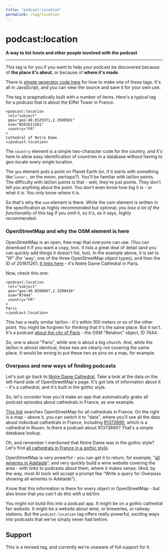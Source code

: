 ```yaml
---
title: "podcast:location"
permalink: /tag/location
---
```


# <i class="pi pi-tag-location"></i>podcast:location
**A way to list hosts and other people involved with the podcast**

<!-- * [The official specification](https://github.com/Podcastindex-org/podcast-namespace/blob/main/docs/1.0.md#person) -->

- - -

This tag is for you if you want to help your podcast be discovered because of **the place it's about**, or because of **where it's made**.

There is [simple generator code here](https://jamescridland.github.io/podcast-location-generator/) for how to make one of these tags. It's all in JavaScript, and you can view the source and save it for your own use.

The tag is pragmatically built with a number of items. Here's a typical tag for a podcast that is about the Eiffel Tower in France.

```
<podcast:location
 rel="subject"
 geo="geo:48.8529371,2.3500501"
 osm="W201611261"
 country="FR"
>
Cathedral of Notre Dame
</podcast:location>
```

The `country` element is a simple two-character code for the country, and it's here to allow easy identification of countries in a database without having to geo-locate every single location.

The `geo` element puts a point on Planet Earth (or, if it starts with something like `lunar:`, on the moon, perhaps?). You'll be familiar with lat/lon points. The difficulty with lat/lon points is that - well, they're just points. They don't tell you anything about the point. You don't even know how big it is - or what it is. You only know where it is.

So that's why the `osm` element is there. While the osm element is written in the specification as highly recommended but optional, you *lose a lot of the functionality* of this tag if you omit it, so it's, as it says, highly recommended.

### OpenStreetMap and why the OSM element is here

OpenStreetMap is an open, free map that everyone can use. (You can download it if you want a copy, too). It lists a great deal of detail (and you can quickly add things it doesn't list, too). In the example above, it is set to "W" (for 'way', one of the three OpenStreetMap object types), and then the ID of 201611261. [It links here](https://www.openstreetmap.org/way/201611261#map=19/48.852937/2.349870) - it's Notre Dame Cathedral in Paris.

Now, check this one:

```
<podcast:location
 rel="subject"
 geo="geo:48.8588897,2.3200410"
 osm="R7444"
 country="FR"
>
Paris
</podcast:location>
```

This has a really similar lat/lon - it's within 100 meters or so of the other point. You might be forgiven for thinking that it's the same place. But it isn't. It's a podcast [about the city of Paris](https://www.openstreetmap.org/relation/7444#map=12/48.8341/2.3512) - the OSM "Relation" object, ID 7444.

So, one is about "Paris", while one is about a big church. And, while the lat/lon is almost identical, these two are clearly not covering the same place. It would be wrong to put these two as pins on a map, for example.

### Overpass and new ways of finding podcasts

Let's just go back to [Notre Dame Cathedral](https://www.openstreetmap.org/way/201611261#map=19/48.853274/2.348932). Take a look at the data on the left-hand side of OpenStreetMap's page. It's got lots of information about it - it's a cathedral, and it's built in the gothic style.

So, let's consider how you'd make an app that automatically grabs all podcast episodes about cathedrals in France, as one example.

[This link](https://overpass-turbo.eu/s/22Jd) searches OpenStreetMap for all cathedrals in France. On the right is a map - above it, you can switch it to "data", where you'll see all the data about individual cathedrals in France, including [R1373890](https://www.openstreetmap.org/relation/1373890#map=13/49.42320/1.12893), which is a cathedral in Rouen. Is there a podcast about R1373890? That's a simple database lookup.

Oh, and remember I mentioned that Notre Dame was in the gothic style? Let's find [all cathedrals in France in a gothic style](https://overpass-turbo.eu/s/22Jf).

OpenStreetMap is very powerful - you can get it to return, for example, "[all wineries in Adelaide](https://overpass-turbo.eu/s/22Ji)", and very quickly build a wine website covering the area - with links to podcasts about them, where it makes sense. (And, by the way, most AI tools will accept a prompt like "Write a query for Overpass showing all wineries in Adelaide").

Know that this information is there for every object in OpenStreetMap - but also know that *you can't do this with a lat/lon*. 

You might not build this into a podcast app. It might be on a gothic cathedral fan website. It might be a website about wine, or breweries, or railway stations. But the `podcast:location` tag offers really powerful, exciting ways into podcasts that we've simply never had before.

## Support

This is a revised tag, and currently we're unaware of full support for it.
